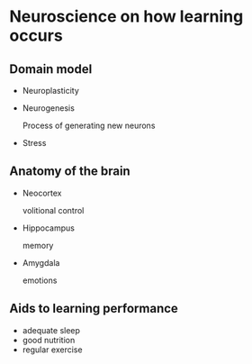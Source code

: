 # Neuroscience on how learning occurs

## Domain model

- Neuroplasticity

- Neurogenesis

  Process of generating new neurons

- Stress

## Anatomy of the brain

- Neocortex

  volitional control

- Hippocampus

  memory

- Amygdala

  emotions

## Aids to learning performance

- adequate sleep
- good nutrition
- regular exercise
